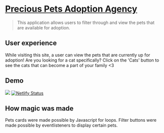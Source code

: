 # [Precious Pets Adoption Agency](https://preciouspetsadoptionagency.netlify.app/)
> This application allows users to filter through and view the pets that are available for adoption.

## User experience
While visiting this site, a user can view the pets that are currently up for adoption! Are you looking for a cat specifically? Click on the 'Cats' button to see the cats that can become a part of your family <3

## Demo
![](http://g.recordit.co/STI7BsWsih.gif)
[![Netlify Status](https://api.netlify.com/api/v1/badges/6c0354ae-873e-4c32-bb13-440521ce51af/deploy-status)](https://app.netlify.com/sites/preciouspetsadoptionagency/deploys)


## How magic was made
Pets cards were made possible by Javascript for loops. Filter buttons were made possible by eventlisteners to display certain pets.
